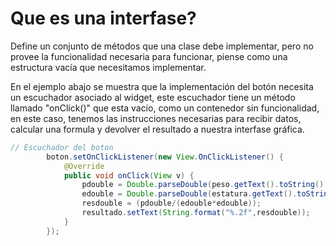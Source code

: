 # Que es una interfase?

Define un conjunto de métodos que una clase debe implementar, pero no provee la funcionalidad necesaria para funcionar, piense como una estructura vacía que necesitamos implementar.

En el ejemplo abajo se muestra que la implementación del botón necesita un escuchador asociado al widget, este escuchador tiene un método llamado "onClick()" que esta vacío, como un contenedor sin funcionalidad, en este caso, tenemos las instrucciones necesarias para recibir datos, calcular una formula y devolver el resultado a nuestra interfase gráfica.

```Java
// Escuchador del boton
        boton.setOnClickListener(new View.OnClickListener() {
            @Override
            public void onClick(View v) {
                pdouble = Double.parseDouble(peso.getText().toString().trim());
                edouble = Double.parseDouble(estatura.getText().toString().trim());
                resdouble = (pdouble/(edouble*edouble));
                resultado.setText(String.format("%.2f",resdouble));
            }
        });
```
